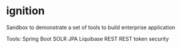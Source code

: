 # ignition
Sandbox to demonstrate a set of tools to build enterprise application

Tools:
Spring Boot
SOLR
JPA
Liquibase
REST
REST token security
